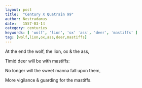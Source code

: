 ```yaml
---
layout: post
title:  "Century X Quatrain 99"
author: Nostradamus
date:   1557-03-14
category: centuries
keywords: [ 'wolf', 'lion', 'ox' 'ass', 'deer', 'mastiffs' ]
tag: [wolf,lion,ox,ass,deer,mastiffs]
---
```


At the end the wolf, the lion, ox & the ass, 

Timid deer will be with mastiffs: 

No longer will the sweet manna fall upon them, 

More vigilance & guarding for the mastiffs.
